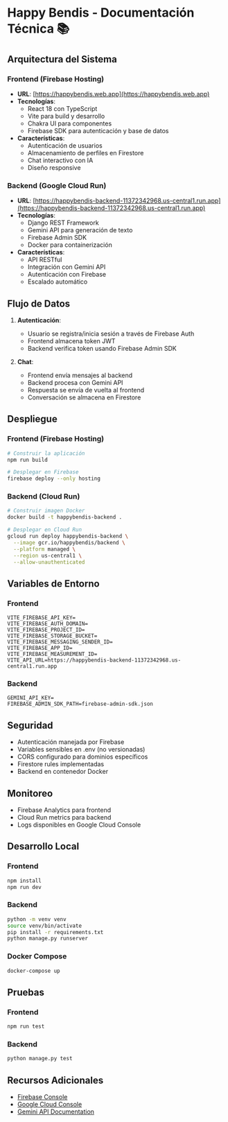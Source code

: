 # Happy Bendis - Documentación Técnica 📚

## Arquitectura del Sistema

### Frontend (Firebase Hosting)
- **URL**: [https://happybendis.web.app](https://happybendis.web.app)
- **Tecnologías**:
  - React 18 con TypeScript
  - Vite para build y desarrollo
  - Chakra UI para componentes
  - Firebase SDK para autenticación y base de datos
- **Características**:
  - Autenticación de usuarios
  - Almacenamiento de perfiles en Firestore
  - Chat interactivo con IA
  - Diseño responsive

### Backend (Google Cloud Run)
- **URL**: [https://happybendis-backend-11372342968.us-central1.run.app](https://happybendis-backend-11372342968.us-central1.run.app)
- **Tecnologías**:
  - Django REST Framework
  - Gemini API para generación de texto
  - Firebase Admin SDK
  - Docker para containerización
- **Características**:
  - API RESTful
  - Integración con Gemini API
  - Autenticación con Firebase
  - Escalado automático

## Flujo de Datos

1. **Autenticación**:
   - Usuario se registra/inicia sesión a través de Firebase Auth
   - Frontend almacena token JWT
   - Backend verifica token usando Firebase Admin SDK

2. **Chat**:
   - Frontend envía mensajes al backend
   - Backend procesa con Gemini API
   - Respuesta se envía de vuelta al frontend
   - Conversación se almacena en Firestore

## Despliegue

### Frontend (Firebase Hosting)
```bash
# Construir la aplicación
npm run build

# Desplegar en Firebase
firebase deploy --only hosting
```

### Backend (Cloud Run)
```bash
# Construir imagen Docker
docker build -t happybendis-backend .

# Desplegar en Cloud Run
gcloud run deploy happybendis-backend \
  --image gcr.io/happybendis/backend \
  --platform managed \
  --region us-central1 \
  --allow-unauthenticated
```

## Variables de Entorno

### Frontend
```env
VITE_FIREBASE_API_KEY=
VITE_FIREBASE_AUTH_DOMAIN=
VITE_FIREBASE_PROJECT_ID=
VITE_FIREBASE_STORAGE_BUCKET=
VITE_FIREBASE_MESSAGING_SENDER_ID=
VITE_FIREBASE_APP_ID=
VITE_FIREBASE_MEASUREMENT_ID=
VITE_API_URL=https://happybendis-backend-11372342968.us-central1.run.app
```

### Backend
```env
GEMINI_API_KEY=
FIREBASE_ADMIN_SDK_PATH=firebase-admin-sdk.json
```

## Seguridad

- Autenticación manejada por Firebase
- Variables sensibles en .env (no versionadas)
- CORS configurado para dominios específicos
- Firestore rules implementadas
- Backend en contenedor Docker

## Monitoreo

- Firebase Analytics para frontend
- Cloud Run metrics para backend
- Logs disponibles en Google Cloud Console

## Desarrollo Local

### Frontend
```bash
npm install
npm run dev
```

### Backend
```bash
python -m venv venv
source venv/bin/activate
pip install -r requirements.txt
python manage.py runserver
```

### Docker Compose
```bash
docker-compose up
```

## Pruebas

### Frontend
```bash
npm run test
```

### Backend
```bash
python manage.py test
```

## Recursos Adicionales

- [Firebase Console](https://console.firebase.google.com)
- [Google Cloud Console](https://console.cloud.google.com)
- [Gemini API Documentation](https://ai.google.dev/docs)
